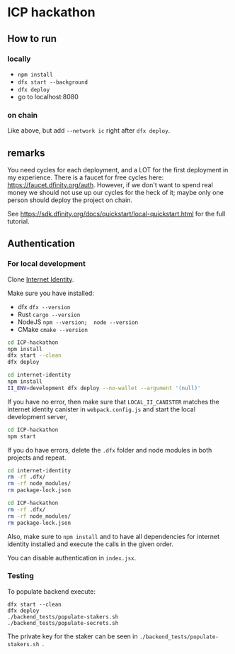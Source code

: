 # ICP hackathon

## How to run

### locally
* `npm install`
* `dfx start --background`
* `dfx deploy`
* go to localhost:8080

### on chain
Like above, but add `--network ic` right after `dfx deploy`.

## remarks
You need cycles for each deployment, and a LOT for the first deployment in my experience.
There is a faucet for free cycles here: https://faucet.dfinity.org/auth.
However, if we don't want to spend real money we should not use up our cycles for the heck of it; maybe only one person should deploy the project on chain.

See https://sdk.dfinity.org/docs/quickstart/local-quickstart.html for the full tutorial.


## Authentication

### For local development
Clone [Internet Identity](https://github.com/dfinity/internet-identity).

Make sure you have installed:
- dfx `dfx --version`
- Rust `cargo --version`
- NodeJS `npm --version;  node --version`
- CMake `cmake --version`

```bash
cd ICP-hackathon
npm install
dfx start --clean
dfx deploy
```

```bash
cd internet-identity
npm install
II_ENV=development dfx deploy --no-wallet --argument '(null)'
```

If you have no error, then make sure that `LOCAL_II_CANISTER` matches the internet identity canister in `webpack.config.js` and start the local development server,
```bash
cd ICP-hackathon
npm start
```

If you do have errors, delete the `.dfx` folder and node modules in both projects and repeat.
```bash
cd internet-identity
rm -rf .dfx/
rm -rf node_modules/
rm package-lock.json

cd ICP-hackathon
rm -rf .dfx/
rm -rf node_modules/
rm package-lock.json
```
Also, make sure to `npm install` and to have all dependencies for internet identity installed and execute the calls in the given order.

You can disable authentication in `index.jsx`.

### Testing

To populate backend execute:

```
dfx start --clean
dfx deploy
./backend_tests/populate-stakers.sh 
./backend_tests/populate-secrets.sh 
```

The private key for the staker can be seen in `./backend_tests/populate-stakers.sh `.